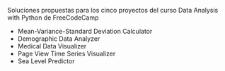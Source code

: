 Soluciones propuestas para los cinco proyectos del curso Data Analysis with Python de FreeCodeCamp

- Mean-Variance-Standard Deviation Calculator
- Demographic Data Analyzer
- Medical Data Visualizer
- Page View Time Series Visualizer
- Sea Level Predictor
